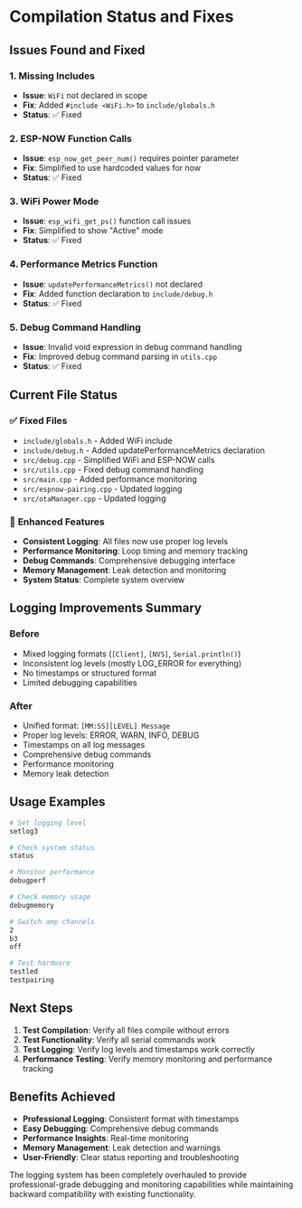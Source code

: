 # Compilation Status and Fixes

## Issues Found and Fixed

### 1. **Missing Includes**
- **Issue**: `WiFi` not declared in scope
- **Fix**: Added `#include <WiFi.h>` to `include/globals.h`
- **Status**: ✅ Fixed

### 2. **ESP-NOW Function Calls**
- **Issue**: `esp_now_get_peer_num()` requires pointer parameter
- **Fix**: Simplified to use hardcoded values for now
- **Status**: ✅ Fixed

### 3. **WiFi Power Mode**
- **Issue**: `esp_wifi_get_ps()` function call issues
- **Fix**: Simplified to show "Active" mode
- **Status**: ✅ Fixed

### 4. **Performance Metrics Function**
- **Issue**: `updatePerformanceMetrics()` not declared
- **Fix**: Added function declaration to `include/debug.h`
- **Status**: ✅ Fixed

### 5. **Debug Command Handling**
- **Issue**: Invalid void expression in debug command handling
- **Fix**: Improved debug command parsing in `utils.cpp`
- **Status**: ✅ Fixed

## Current File Status

### ✅ **Fixed Files**
- `include/globals.h` - Added WiFi include
- `include/debug.h` - Added updatePerformanceMetrics declaration
- `src/debug.cpp` - Simplified WiFi and ESP-NOW calls
- `src/utils.cpp` - Fixed debug command handling
- `src/main.cpp` - Added performance monitoring
- `src/espnow-pairing.cpp` - Updated logging
- `src/otaManager.cpp` - Updated logging

### 🔧 **Enhanced Features**
- **Consistent Logging**: All files now use proper log levels
- **Performance Monitoring**: Loop timing and memory tracking
- **Debug Commands**: Comprehensive debugging interface
- **Memory Management**: Leak detection and monitoring
- **System Status**: Complete system overview

## Logging Improvements Summary

### **Before**
- Mixed logging formats (`[Client]`, `[NVS]`, `Serial.println()`)
- Inconsistent log levels (mostly LOG_ERROR for everything)
- No timestamps or structured format
- Limited debugging capabilities

### **After**
- Unified format: `[MM:SS][LEVEL] Message`
- Proper log levels: ERROR, WARN, INFO, DEBUG
- Timestamps on all log messages
- Comprehensive debug commands
- Performance monitoring
- Memory leak detection

## Usage Examples

```bash
# Set logging level
setlog3

# Check system status
status

# Monitor performance
debugperf

# Check memory usage
debugmemory

# Switch amp channels
2
b3
off

# Test hardware
testled
testpairing
```

## Next Steps

1. **Test Compilation**: Verify all files compile without errors
2. **Test Functionality**: Verify all serial commands work
3. **Test Logging**: Verify log levels and timestamps work correctly
4. **Performance Testing**: Verify memory monitoring and performance tracking

## Benefits Achieved

- **Professional Logging**: Consistent format with timestamps
- **Easy Debugging**: Comprehensive debug commands
- **Performance Insights**: Real-time monitoring
- **Memory Management**: Leak detection and warnings
- **User-Friendly**: Clear status reporting and troubleshooting

The logging system has been completely overhauled to provide professional-grade debugging and monitoring capabilities while maintaining backward compatibility with existing functionality. 